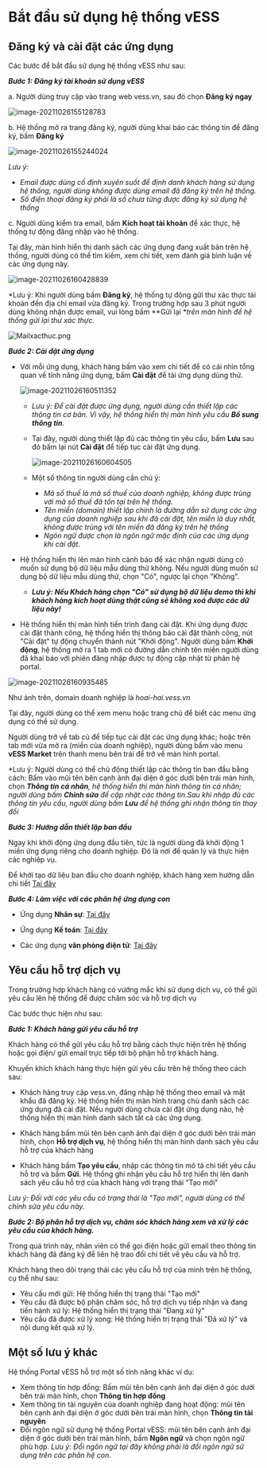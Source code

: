 # Bắt đầu sử dụng hệ thống vESS

## Đăng ký và cài đặt các ứng dụng

Các bước để bắt đầu sử dụng hệ thống vESS như sau:

***Bước 1: Đăng ký tài khoản sử dụng vESS***

 a. Người dùng truy cập vào trang web vess.vn, sau đó chọn **Đăng ký ngay**

![image-20211026155128783](../images/image-20211026155128783.png)

 b. Hệ thống mở ra trang đăng ký, người dùng khai báo các thông tin để đăng ký, bấm **Đăng ký**

![image-20211026155244024](../images/image-20211026155244024.png)

*Lưu ý:* 

+ *Email được dùng cố định xuyên suốt để định danh khách hàng sử dụng hệ thống, người dùng không được dùng email đã đăng ký trên hệ thống.*
+ *Số điện thoại đăng ký phải là số chưa từng được đăng ký sử dụng hệ thống*

c. Người dùng  kiểm tra email, bấm **Kích hoạt tài khoản** để xác thực, hệ thống tự động đăng nhập vào hệ thống.

Tại đây, màn hình hiển thị danh sách các ứng dụng đang xuất bản trên hệ thống, người dùng có thể tìm kiếm, xem chi tiết, xem đánh giá bình luận về các ứng dụng này.

![image-20211026160428839](../images/image-20211026160428839.png)

*Lưu ý: Khi người dùng bấm **Đăng ký**, hệ thống tự động gửi thư xác thực tài khoản đến địa chỉ email vừa đăng ký. Trong trường hợp sau 3 phút người dùng không nhận được email, vui lòng bấm **Gửi lại **trên màn hình để hệ thống gửi lại thư xác thực.*

![Mailxacthuc.png](../images/Mailxacthuc.png)

***Bước 2: Cài đặt ứng dụng***

- Với mỗi ứng dụng, khách hàng bấm vào xem chi tiết để có cái nhìn tổng quan về tính năng ứng dụng, bấm **Cài đặt** để tải ứng dụng dùng thử.

  ![image-20211026160511352](../images/image-20211026160511352.png)

  -  *Lưu ý: Để cài đặt được ứng dụng, người dùng cần thiết lập các thông tin cơ bản. Vì vậy, hệ thống hiển thị màn hình yêu cầu **Bổ sung thông tin**.* 

  - Tại đây, người dùng thiết lập đủ các thông tin yêu cầu, bấm **Lưu** sau đó bấm lại nút **Cài đặt** để tiếp tục cài đặt ứng dụng.

    ![image-20211026160604505](../images/image-20211026160604505.png)

  - Một số thông tin người dùng cần chú ý: 

    -  *Mã số thuế là mã số thuế của doanh nghiệp, không được trùng với mã số thuế đã tồn tại trên hệ thống.*
    -  *Tên miền (domain) thiết lập chính là đường dẫn sử dụng các ứng dụng của doanh nghiệp sau khi đã cài đặt, tên miền là duy nhất, không được trùng với tên miền đã đăng ký trên hệ thống*
    -  *Ngôn ngữ được chọn là ngôn ngữ mặc định của các ứng dụng khi cài đặt*.
  
- Hệ thống hiển thị lên màn hình cảnh báo để xác nhận người dùng có muốn sử dụng bộ dữ liệu mẫu dùng thử không. Nếu người dùng muốn sử dụng bộ dữ liệu mẫu dùng thử, chọn "Có", ngược lại chọn "Không". 

  - ***Lưu ý: Nếu Khách hàng chọn "Có" sử dụng bộ dữ liệu demo thì khi khách hàng kích hoạt dùng thật cũng sẽ không xoá được các dữ liệu này!***

- Hệ thống hiển thị màn hình tiến trình đang cài đặt. Khi ứng dụng được cài đặt thành công, hệ thống hiển thị thông báo cài đặt thành công, nút "Cài đặt" tự động chuyển thành nút "Khởi động". Người dùng bấm **Khởi động**, hệ thống mở ra 1 tab mới có đường dẫn chính tên miền người dùng đã khai báo với phiên đăng nhập được tự động cập nhật từ phân hệ portal. 

![image-20211026160935485](../images/image-20211026160935485.png)

Như ảnh trên, domain doanh nghiệp là *hoai-hai.vess.vn*

Tại đây, người dùng có thể xem menu hoặc trang chủ để biết các menu ứng dụng có thể sử dụng. 

Người dùng trở về tab cũ để tiếp tục cài đặt các ứng dụng khác; hoặc trên tab mới vừa mở ra (miền của doanh nghiệp), người dùng bấm vào menu **vESS Market** trên thanh menu bên trái để trở về màn hình portal.

*Lưu ý: Người dùng có thể chủ động thiết lập các thông tin ban đầu bằng cách:  Bấm vào mũi tên bên cạnh ảnh đại diện ở góc dưới bên trái màn hình, chọn ***Thông tin cá nhân**, hệ thống hiển thị màn hình thông tin cá nhân; người dùng bấm **Chỉnh sửa** để cập nhật các thông tin.Sau khi nhập đủ các thông tin yêu cầu, người dùng bấm **Lưu** để hệ thống ghi nhận thông tin thay đổi*

***Bước 3: Hướng dẫn thiết lập ban đầu***

Ngay khi khởi động ứng dụng đầu tiên, tức là người dùng đã khởi động 1 miền ứng dụng riêng cho doanh nghiệp. Đó là nơi để quản lý và thực hiện các nghiệp vụ.

Để khởi tạo dữ liệu ban đầu cho doanh nghiệp, khách hàng xem hướng dẫn chi tiết [Tại đây](../../hrm/initialization/#huong-dan-khai-bao)

***Bước 4: Làm việc với các phân hệ ứng dụng con***

-  Ứng dụng **Nhân sự**: [Tại đây](../../hrm/introduction/#gioi-thieu-ve-phan-he-quan-ly-nhan-su)

- Ứng dụng **Kế toán**: [Tại đây](../../fin-introduction/)

- Các ứng dụng **văn phòng điện tử**: [Tại đây](../../digitalworkplace/Gioi-thieu-digital-workplace/#gioi-thieu-ve-phan-he-digital-workplace)

## Yêu cầu hỗ trợ dịch vụ

Trong trường hợp khách hàng có vướng mắc khi sử dụng dịch vụ, có thể gửi yêu cầu lên hệ thống để được chăm sóc và hỗ trợ dịch vụ

Các bước thực hiện như sau:

***Bước 1: Khách hàng gửi yêu cầu hỗ trợ***

Khách hàng có thể gửi yêu cầu hỗ trợ bằng cách thực hiện trên hệ thống hoặc gọi điện/ gửi email trực tiếp tới bộ phận hỗ trợ khách hàng. 

Khuyến khích khách hàng thực hiện gửi yêu cầu trên hệ thống theo cách sau:

-  Khách hàng truy cập vess.vn, đăng nhập hệ thống theo email và mật khẩu đã đăng ký. Hệ thống hiển thị màn hình trang chủ danh sách các ứng dụng đã cài đặt. Nếu người dùng chưa cài đặt ứng dụng nào, hệ thống hiển thị màn hình danh sách tất cả các ứng dụng. 
-  Khách hàng bấm mũi tên bên cạnh ảnh đại diện ở góc dưới bên trái màn hình, chọn **Hỗ trợ dịch vụ**, hệ thống hiển thị màn hình danh sách yêu cầu hỗ trợ của khách hàng

-  Khách hàng bấm **Tạo yêu cầu**, nhập các thông tin mô tả chi tiết yêu cầu hỗ trợ và bấm **Gửi**. Hệ thống ghi nhận yêu cầu hỗ trợ hiển thị lên danh sách yêu cầu hỗ trợ của khách hàng với trạng thái "Tạo mới"

*Lưu ý: Đối với các yêu cầu có trạng thái là "Tạo mới", người dùng có thể chỉnh sửa yêu cầu này.*

***Bước 2: Bộ phân hỗ trợ dịch vụ, chăm sóc khách hàng xem và xử lý các yêu cầu của khách hàng.*** 

Trong quá trình này, nhân viên có thể gọi điện hoặc gửi email theo thông tin khách hàng đã đăng ký để liên hệ trao đổi chi tiết về yêu cầu và hỗ trợ. 

Khách hàng theo dõi trạng thái các yêu cầu hỗ trợ của mình trên hệ thống, cụ thể như sau:

-  Yêu cầu mới gửi: Hệ thống hiển thị trạng thái "Tạo mới"
- Yêu cầu đã được bộ phận chăm sóc, hỗ trợ dịch vụ tiếp nhận và đang tiến hành xử lý: Hệ thống hiển thị trạng thái "Đang xử lý"
- Yêu cầu đã được xử lý xong: Hệ thống hiển trị trạng thái "Đã xử lý" và nội dung kết quả xử lý.

## Một số lưu ý khác

Hệ thống Portal vESS hỗ trợ một số tính năng khác ví dụ:

- Xem thông tin hợp đồng: Bấm  mũi tên bên cạnh ảnh đại diện ở góc dưới bên trái màn hình, chọn **Thông tin hợp đồng**
- Xem thông tin tài nguyên của doanh nghiệp đang hoạt động:  mũi tên bên cạnh ảnh đại diện ở góc dưới bên trái màn hình, chọn **Thông tin tài nguyên**
- Đổi ngôn ngữ sử dụng hệ thống Portal vESS:  mũi tên bên cạnh ảnh đại diện ở góc dưới bên trái màn hình, bấm **Ngôn ngữ** và chọn ngôn ngữ phù hợp. *Lưu ý: Đổi ngôn ngữ tại đây không phải là đổi ngôn ngữ sử dụng trên các phân hệ con.*



